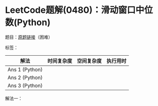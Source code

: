 # LeetCode题解(0480)：滑动窗口中位数(Python)

题目：[原题链接](https://leetcode-cn.com/problems/sliding-window-median/)（困难）

标签：

| 解法           | 时间复杂度 | 空间复杂度 | 执行用时 |
| -------------- | ---------- | ---------- | -------- |
| Ans 1 (Python) |            |            |          |
| Ans 2 (Python) |            |            |          |
| Ans 3 (Python) |            |            |          |

解法一：

